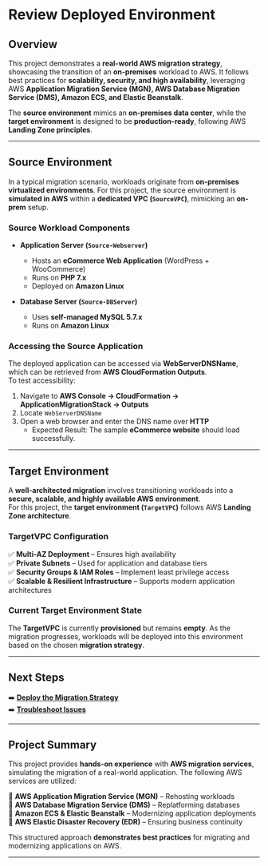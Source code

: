 # **Review Deployed Environment**

## **Overview**
This project demonstrates a **real-world AWS migration strategy**, showcasing the transition of an **on-premises** workload to AWS. It follows best practices for **scalability, security, and high availability**, leveraging AWS **Application Migration Service (MGN), AWS Database Migration Service (DMS), Amazon ECS, and Elastic Beanstalk**.

The **source environment** mimics an **on-premises data center**, while the **target environment** is designed to be **production-ready**, following AWS **Landing Zone principles**.

---

## **Source Environment**
In a typical migration scenario, workloads originate from **on-premises virtualized environments**. For this project, the source environment is **simulated in AWS** within a **dedicated VPC (`SourceVPC`)**, mimicking an **on-prem** setup.

### **Source Workload Components**
- **Application Server (`Source-Webserver`)**
  - Hosts an **eCommerce Web Application** (WordPress + WooCommerce)
  - Runs on **PHP 7.x**
  - Deployed on **Amazon Linux**

- **Database Server (`Source-DBServer`)**
  - Uses **self-managed MySQL 5.7.x**
  - Runs on **Amazon Linux**

### **Accessing the Source Application**
The deployed application can be accessed via **WebServerDNSName**, which can be retrieved from **AWS CloudFormation Outputs**.  
To test accessibility:
1. Navigate to **AWS Console → CloudFormation → ApplicationMigrationStack → Outputs**
2. Locate `WebServerDNSName`
3. Open a web browser and enter the DNS name over **HTTP**  
   - Expected Result: The sample **eCommerce website** should load successfully.

---

## **Target Environment**
A **well-architected migration** involves transitioning workloads into a **secure, scalable, and highly available AWS environment**.  
For this project, the **target environment (`TargetVPC`)** follows AWS **Landing Zone architecture**.

### **TargetVPC Configuration**
✅ **Multi-AZ Deployment** – Ensures high availability  
✅ **Private Subnets** – Used for application and database tiers  
✅ **Security Groups & IAM Roles** – Implement least privilege access  
✅ **Scalable & Resilient Infrastructure** – Supports modern application architectures  

### **Current Target Environment State**
The **TargetVPC** is currently **provisioned** but remains **empty**. As the migration progresses, workloads will be deployed into this environment based on the chosen **migration strategy**.

---

## **Next Steps**
➡️ **[Deploy the Migration Strategy](../docs/deployment.md)**  
➡️ **[Troubleshoot Issues](../docs/troubleshooting.md)**  

---

## **Project Summary**
This project provides **hands-on experience** with **AWS migration services**, simulating the migration of a real-world application. The following AWS services are utilized:  

🔹 **AWS Application Migration Service (MGN)** – Rehosting workloads  
🔹 **AWS Database Migration Service (DMS)** – Replatforming databases  
🔹 **Amazon ECS & Elastic Beanstalk** – Modernizing application deployments  
🔹 **AWS Elastic Disaster Recovery (EDR)** – Ensuring business continuity  

This structured approach **demonstrates best practices** for migrating and modernizing applications on AWS.

---

